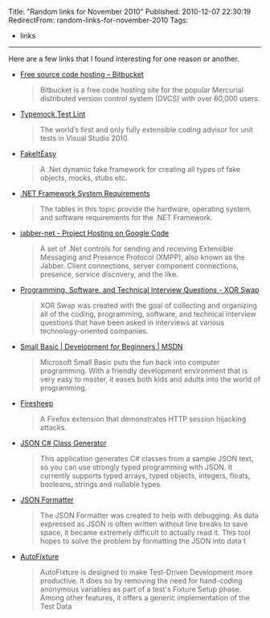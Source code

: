 Title: "Random links for November 2010"
Published: 2010-12-07 22:30:19
RedirectFrom: random-links-for-november-2010
Tags:
  - links
---
Here are a few links that I found interesting for one reason or another.

-   [Free source code hosting – Bitbucket](http://bitbucket.org/)

    > Bitbucket is a free code hosting site for the popular Mercurial distributed version control system (DVCS) with over 60,000 users.

-   [Typemock Test Lint](http://site.typemock.com/test-lint/)

    > The world’s first and only fully extensible coding advisor for unit tests in Visual Studio 2010.

-   [FakeItEasy](http://code.google.com/p/fakeiteasy/)

    > A .Net dynamic fake framework for creating all types of fake objects, mocks, stubs etc.

-   [.NET Framework System Requirements](http://msdn.microsoft.com/en-us/library/8z6watww.aspx)

    > The tables in this topic provide the hardware, operating system, and software requirements for the .NET Framework.

-   [jabber-net - Project Hosting on Google Code](http://code.google.com/p/jabber-net/)

    > A set of .Net controls for sending and receiving Extensible Messaging and Presence Protocol (XMPP), also known as the Jabber. Client connections, server component connections, presence, service discovery, and the like.

-   [Programming, Software, and Technical Interview Questions - XOR Swap](http://xorswap.com/)

    > XOR Swap was created with the goal of collecting and organizing all of the coding, programming, software, and technical interview questions that have been asked in interviews at various technology-oriented companies.

-   [Small Basic | Development for Beginners | MSDN](http://msdn.microsoft.com/en-us/beginner/ff384126.aspx)

    > Microsoft Small Basic puts the fun back into computer programming. With a friendly development environment that is very easy to master, it eases both kids and adults into the world of programming.

-   [Firesheep](http://codebutler.github.com/firesheep/)

    > A Firefox extension that demonstrates HTTP session hijacking attacks.

-   [JSON C\# Class Generator](http://jsonclassgenerator.codeplex.com/)

    > This application generates C\# classes from a sample JSON text, so you can use strongly typed programming with JSON. It currently supports typed arrays, typed objects, integers, floats, booleans, strings and nullable types.

-   [JSON Formatter](http://jsonformatter.curiousconcept.com/)

    > The JSON Formatter was created to help with debugging. As data expressed as JSON is often written without line breaks to save space, it became extremely difficult to actually read it. This tool hopes to solve the problem by formatting the JSON into data t

-   [AutoFixture](http://autofixture.codeplex.com/)

    > AutoFixture is designed to make Test-Driven Development more productive. It does so by removing the need for hand-coding anonymous variables as part of a test's Fixture Setup phase. Among other features, it offers a generic implementation of the Test Data
